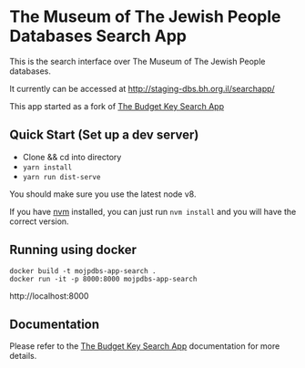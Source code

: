 # The Museum of The Jewish People Databases Search App

This is the search interface over The Museum of The Jewish People databases.

It currently can be accessed at http://staging-dbs.bh.org.il/searchapp/

This app started as a fork of [The Budget Key Search App](https://github.com/OpenBudget/budgetkey-app-search)


## Quick Start (Set up a dev server)

* Clone && cd into directory
* `yarn install`
* `yarn run dist-serve`

You should make sure you use the latest node v8.

If you have [nvm](https://github.com/creationix/nvm/blob/master/README.md#installation) installed, 
you can just run `nvm install` and you will have the correct version.


## Running using docker

```
docker build -t mojpdbs-app-search .
docker run -it -p 8000:8000 mojpdbs-app-search
```

http://localhost:8000


## Documentation

Please refer to the [The Budget Key Search App](https://github.com/OpenBudget/budgetkey-app-search) documentation for more details.
